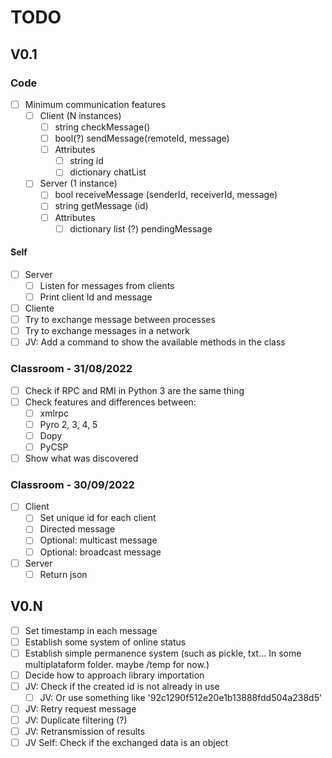 # TODO

## V0.1

### Code

- [ ] Minimum communication features
  - [ ] Client (N instances)
    - [ ] string checkMessage()
    - [ ] bool(?) sendMessage(remoteId, message)
    - [ ] Attributes
      - [ ] string id
      - [ ] dictionary chatList
  - [ ] Server (1 instance)
    - [ ] bool receiveMessage (senderId, receiverId, message)
    - [ ] string getMessage (id)
    - [ ] Attributes
      - [ ] dictionary list (?) pendingMessage

#### Self

- [ ] Server
  - [ ] Listen for messages from clients
  - [ ] Print client Id and message
- [ ] Cliente
- [ ] Try to exchange message between processes
- [ ] Try to exchange messages in a network
- [ ] JV: Add a command to show the available methods in the class

### Classroom - 31/08/2022

- [ ] Check if RPC and RMI in Python 3 are the same thing
- [ ] Check features and differences between:
  - [ ] xmlrpc
  - [ ] Pyro 2, 3, 4, 5
  - [ ] Dopy
  - [ ] PyCSP

- [ ] Show what was discovered

### Classroom - 30/09/2022

- [ ] Client
  - [ ] Set unique id for each client
  - [ ] Directed message
  - [ ] Optional: multicast message
  - [ ] Optional: broadcast message
- [ ] Server
  - [ ] Return json

## V0.N

- [ ] Set timestamp in each message
- [ ] Establish some system of online status
- [ ] Establish simple permanence system (such as pickle, txt... In some multiplataform folder. maybe /temp for now.)
- [ ] Decide how to approach library importation
- [ ] JV: Check if the created id is not already in use
  - [ ] JV: Or use something like '92c1290f512e20e1b13888fdd504a238d5'
- [ ] JV: Retry request message
- [ ] JV: Duplicate filtering (?)
- [ ] JV: Retransmission of results
- [ ] JV Self: Check if the exchanged data is an object
